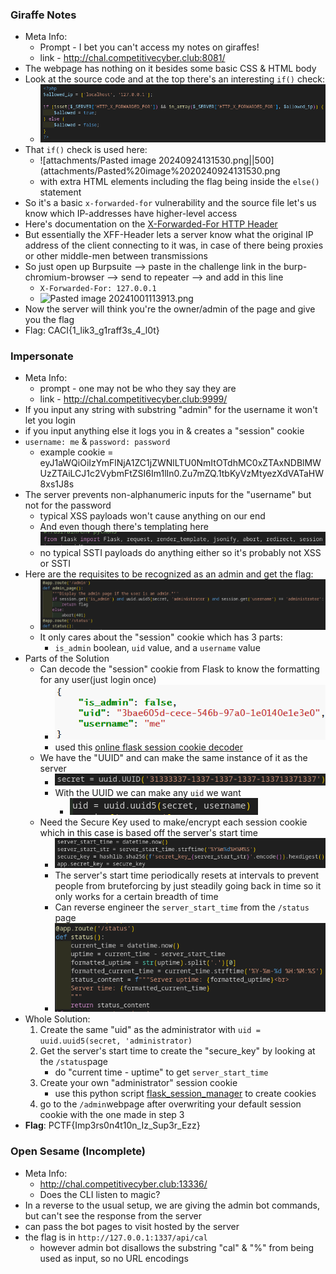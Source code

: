 ### Giraffe Notes
- Meta Info:
	- Prompt - I bet you can't access my notes on giraffes!
	- link - http://chal.competitivecyber.club:8081/
- The webpage has nothing on it besides some basic CSS & HTML body
- Look at the source code and at the top there's an interesting `if()` check:
	- ![attachments/Pasted image 20240924131501.png|500](attachments/Pasted%20image%2020240924131501.png)
- That `if()` check is used here:
	- ![attachments/Pasted image 20240924131530.png||500](attachments/Pasted%20image%2020240924131530.png
	- with extra HTML elements including the flag being inside the `else()` statement
- So it's a basic `x-forwarded-for` vulnerability and the source file let's us know which IP-addresses have higher-level access
- Here's documentation on the [X-Forwarded-For HTTP Header](https://developer.mozilla.org/en-US/docs/Web/HTTP/Headers/X-Forwarded-For)
- But essentially the XFF-Header lets a server know what the original IP address of the client connecting to it was, in case of there being proxies or other middle-men between transmissions
- So just open up Burpsuite  -->  paste in the challenge link in the burp-chromium-browser  -->  send to repeater  -->  and add in this line
	- `X-Forwarded-For: 127.0.0.1`
	- ![Pasted image 20241001113913.png](Pasted%20image%2020241001113913.png)
- Now the server will think you're the owner/admin of the page and give you the flag
- Flag: CACI{1_lik3_g1raff3s_4_l0t}

### Impersonate
- Meta Info:
	- prompt - one may not be who they say they are
	- link - http://chal.competitivecyber.club:9999/
- If you input any string with substring "admin" for the username it won't let you login
- if you input anything else it logs you in & creates a "session" cookie 
- `username: me` & `password: password`
	- example cookie = eyJ1aWQiOiIzYmFlNjA1ZC1jZWNlLTU0NmItOTdhMC0xZTAxNDBlMWUzZTAiLCJ1c2VybmFtZSI6Im1lIn0.Zu7mZQ.1tbKyVzMtyezXdVATaHW8xs1J8s
- The server prevents non-alphanumeric inputs for the "username" but not for the password
	- typical XSS payloads won't cause anything on our end
	- And even though there's templating here  ![attachments/Pasted image 20240921115435.png](attachments/Pasted%20image%2020240921115435.png)
	- no typical SSTI payloads do anything either so it's probably not XSS or SSTI
- Here are the requisites to be recognized as an admin and get the flag:
	- ![attachments/Pasted image 20240921134330.png||500](attachments/Pasted%20image%2020240921134330.png)
	- It only cares about the "session" cookie which has 3 parts: 
		- `is_admin` boolean, `uid` value, and a `username` value
- Parts of the Solution
	- Can decode the "session" cookie from Flask to know the formatting for any user(just login once)
		- ![attachments/Pasted image 20240921134045.png||300](attachments/Pasted%20image%2020240921134045.png)
		- used this [online flask session cookie decoder](https://www.kirsle.net/wizards/flask-session.cgi)
	- We have the "UUID" and can make the same instance of it as the server 
		- ![attachments/Pasted image 20240921135241.png||300](attachments/Pasted%20image%2020240921135241.png)
		- With the UUID we can make any `uid` we want
			- ![attachments/Pasted image 20240921135201.png||300](attachments/Pasted%20image%2020240921135201.png)
	- Need the Secure Key used to make/encrypt each session cookie which in this case is based off the server's start time
		- ![attachments/Pasted image 20240921134930.png||400](attachments/Pasted%20image%2020240921134930.png)
		- The server's start time periodically resets at intervals to prevent people from bruteforcing by just steadily going back in time so it only works for a certain breadth of time
		- Can reverse engineer the `server_start_time` from the `/status` page
		- ![attachments/Pasted image 20240921135034.png||350](attachments/Pasted%20image%2020240921135034.png)
- Whole Solution:
	1. Create the same "uid" as the administrator with `uid = uuid.uuid5(secret, 'administrator)`
	2. Get the server's start time to create the "secure_key"  by looking at the `/status`page
		- do "current time - uptime" to get `server_start_time`
	3. Create your own "administrator" session cookie
		- use this python script [flask_session_manager](https://github.com/noraj/flask-session-cookie-manager) to create cookies
	4. go to the `/admin`webpage after overwriting your default session cookie with the one made in step 3
- **Flag**: PCTF{Imp3rs0n4t10n_Iz_Sup3r_Ezz}


### Open Sesame (Incomplete)
- Meta Info:
	- http://chal.competitivecyber.club:13336/
	- Does the CLI listen to magic?
- In a reverse to the usual setup, we are giving the admin bot commands, but can't see the response from the server 
- can pass the bot pages to visit hosted by the server
- the flag is in `http://127.0.0.1:1337/api/cal` 
	- however admin bot disallows the substring "cal" & "%" from being used as input, so no URL encodings



